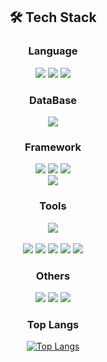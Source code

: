 <div align=center>

## 🛠️ Tech Stack
  
### Language
<img src="https://img.shields.io/badge/Java-FF7800?style=for-the-badge&logo=java&logoColor=white"/>
<img src="https://img.shields.io/badge/JavaScript-F7DF1E?style=for-the-badge&logo=JavaScript&logoColor=white"/>
<img src="https://img.shields.io/badge/Python-3776AB?style=for-the-badge&logo=Python&logoColor=white"/>
  
### DataBase
<img src="https://img.shields.io/badge/MySQL-4479A1?style=for-the-badge&logo=MySQL&logoColor=white"/>

### Framework
<img src="https://img.shields.io/badge/Spring-6DB33F?style=for-the-badge&logo=Spring&logoColor=white"/>
<img src="https://img.shields.io/badge/Spring Boot-6DB33F?style=for-the-badge&logo=Spring Boot&logoColor=white"/>
<img src="https://img.shields.io/badge/Spring Data JPA-6DB33F?style=for-the-badge&logo=Spring Boot&logoColor=white"/>
<br>
<img src="https://img.shields.io/badge/Django-092E20?style=for-the-badge&logo=Django&logoColor=white"/>
  
### Tools
<img src="https://img.shields.io/badge/IntelliJ IDEA-000000?style=for-the-badge&logo=IntelliJ IDEA&logoColor=white"/>\
<br>
<img src="https://img.shields.io/badge/GitHub-181717?style=for-the-badge&logo=GitHub&logoColor=white"/>
<img src="https://img.shields.io/badge/Notion-000000?style=for-the-badge&logo=Notion&logoColor=white"/>
<img src="https://img.shields.io/badge/Slack-4A154B?style=for-the-badge&logo=Slack&logoColor=white"/>
<img src="https://img.shields.io/badge/Jira-0052CC?style=for-the-badge&logo=Jira&logoColor=white"/>
<img src="https://img.shields.io/badge/Postman-FF6C37?style=for-the-badge&logo=Postman&logoColor=white"/>

### Others
<img src="https://img.shields.io/badge/Linux-FCC624?style=for-the-badge&logo=Linux&logoColor=white"/>
<img src="https://img.shields.io/badge/Windows-0078D6?style=for-the-badge&logo=Windows&logoColor=white"/>
<img src="https://img.shields.io/badge/macOS-000000?style=for-the-badge&logo=macOS&logoColor=white"/>

### Top Langs
[![Top Langs](https://github-readme-stats.vercel.app/api/top-langs/?username=Kim-Changgyu&layout=compact)](https://github.com/Kim-Changgyu/github-readme-stats)
  
</div>

